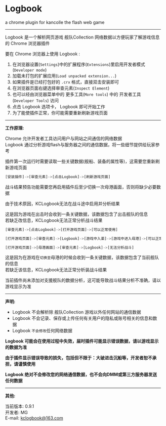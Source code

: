 # Logbook
a chrome plugin for kancolle the flash web game

---

Logbook 是一个解析网页游戏 舰队Collection 网络数据以方便玩家了解游戏信息的 Chrome 浏览器插件

要在 Chrome 浏览器上使用 Logbook :

1. 在浏览器设置(`Settings`)中的扩展程序(`Extensions`)里启用开发者模式(`Developer mode`)
2. 加载未打包的扩展应用(`Load unpacked extension...`)
3. 如果插件是已经打包好的 `.crx` 格式，直接双击安装即可
4. 在浏览器页面右键选择审查元素(`Inspect Element`)
5. 也可以经由浏览器菜单中的 更多工具(`More tools`) 中的 开发者工具(`Developer Tools`) 访问
6. 点击 Logbook 选项卡， Logbook 即可开始工作
7. 为了能使插件正常，你可能需要重新刷新游戏页面

---

**工作原理:**

Chrome 允许开发者工具访问用户与网站之间通信的网络数据  
Logbook 通过分析游戏flash与服务器之间的通信数据，将一些细节提供给玩家参考

插件第一次运行时需要读取一些关键数据(舰船、装备的属性等)，这需要您重新刷新游戏页面  

```js
[安装插件]->[审查元素]->[点击Logbook]->[刷新游戏页面]
```

战斗结果预告功能需要您再启用插件后至少切换一次母港画面，否则将缺少必要数据

由于技术原因，KCLogbook无法在战斗途中启用并分析结果  

这是因为游戏在出击时会收到一条关键数据，该数据包含了出击舰队的信息  
若缺乏改信息，KCLogbook无法正常分析战斗结果

```js
[审查元素]->[点击Logbook]->[打开游戏页面]->[可以正常使用]

[打开游戏页面]->[审查元素]->[Logbook]->[游戏中入渠]->[游戏中进入母港]->[可以正常分析战斗]

[打开游戏页面]->[母港画面]->[审查元素]->[Logbook]->[无法分析战斗]
```

这是因为在游戏在`切换至`母港的时候会收到一条关键数据，该数据包含了当前舰队的信息  
若缺乏该信息，KCLogbook无法正常分析装战斗结果

当前插件尚未添加对支援舰队的数据分析，这可能导致战斗结果分析不准确，请以游戏显示为准

---

**声明:**

* Logbook 不会解析除 舰队Collection 游戏以外任何网站的通信数据
* Logbook 不会记录、保存或上传任何有关用户的隐私或账号相关的信息和数据
* Logbook `不会修改`任何网络数据


**Logbook 可能会在使用过程中失效，届时插件可能显示错误数据，请以游戏显示的数据为准**

**由于插件显示错误导致的损失，包括但不限于：大破进击沉船等，开发者恕不承担，请谨慎使用**

**Logbook 绝对不会修改您的网络通信数据，也不会向DMM或第三方服务器发送任何数据**

---

**其他:**

当前版本: 0.9.1  
开发者: MG  
E-mail: kclogbook@163.com  

